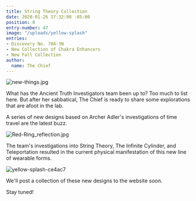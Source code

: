 ```yaml
---
title: String Theory Collection
date: 2020-01-26 17:32:00 -05:00
position: 0
entry-number: 47
image: "/uploads/yellow-splash"
entries:
- Discovery No. 784-3N
- New Collection of Chakra Enhancers
- New Fall Collection
author:
  name: The Chief
---
```


![new-things.jpg](/uploads/new-things.jpg)

What has the Ancient Truth Investigators team been up to? Too much to list here. But after her sabbatical, The Chief is ready to share some explorations that are afoot in the lab. 

A series of new designs based on Archer Adler's investigations of time travel are the latest buzz. 

![Red-Ring_reflection.jpg](/uploads/Red-Ring_reflection.jpg)

The team's investigations into String Theory, The Infinite Cylinder,  and Teleportation resulted in the current physical manifestation of this new line of wearable forms. 

![yellow-splash-ce4ac7](/uploads/yellow-splash-ce4ac7)

We'll post a collection of these new designs to the website soon. 

Stay tuned! 